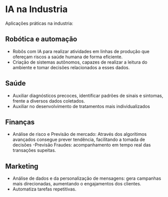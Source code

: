 # IA na Industria

Aplicações práticas na industria: 

## Robótica e automação

- Robôs com IA para realizar atividades em linhas de produção que ofereçam riscos a saúde humana de forma eficiente.
- Criação de sistemas autônomos, capazes de realizar a leitura do ambiente e tomar decisões relacionados a esses dados.

## Saúde

- Auxiliar diagnósticos precoces, identificar padrões de sinais e sintomas, frente a diversos dados coletados.
- Auxiliar no desenvolvimento de tratamentos mais individualizados 

## Finanças

- Análise de risco e Previsão de mercado: Através dos algorítimos avançados consegue prever tendência, facilitando a tomada de decisões
-Previsão Fraudes: acompanhamento em tempo real das transações supeitas.

## Marketing

- Análise de dados e da personalização de mensagens: gera campanhas mais direcionadas, aumentando o engajamentos dos clientes.
- Automatiza tarefas repetitivas. 

